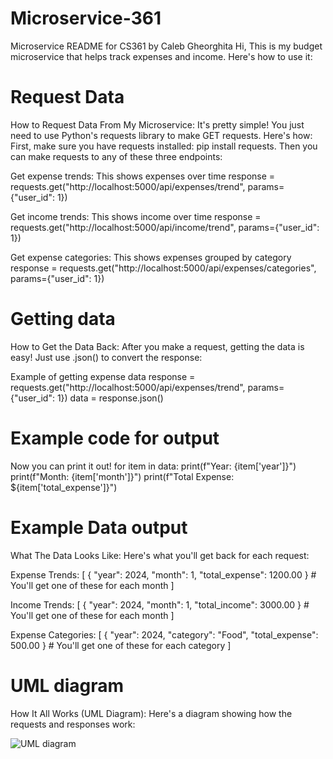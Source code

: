 # Microservice-361
Microservice README for CS361 by Caleb Gheorghita
Hi, This is my budget microservice that helps track expenses and income. Here's how to use it:

# Request Data
How to Request Data From My Microservice:
It's pretty simple! You just need to use Python's requests library to make GET requests. Here's how:
First, make sure you have requests installed:
pip install requests.
Then you can make requests to any of these three endpoints:

Get expense trends:
This shows expenses over time
response = requests.get("http://localhost:5000/api/expenses/trend", params={"user_id": 1})

Get income trends:
This shows income over time
response = requests.get("http://localhost:5000/api/income/trend", params={"user_id": 1})

Get expense categories:
This shows expenses grouped by category
response = requests.get("http://localhost:5000/api/expenses/categories", params={"user_id": 1})

# Getting data
How to Get the Data Back:
After you make a request, getting the data is easy! Just use .json() to convert the response:

Example of getting expense data
response = requests.get("http://localhost:5000/api/expenses/trend", params={"user_id": 1})
data = response.json()

# Example code for output
Now you can print it out!
for item in data:
    print(f"Year: {item['year']}")
    print(f"Month: {item['month']}")
    print(f"Total Expense: ${item['total_expense']}")

# Example Data output
What The Data Looks Like:
Here's what you'll get back for each request:


Expense Trends:
[
    {
        "year": 2024,
        "month": 1,
        "total_expense": 1200.00
    }
    # You'll get one of these for each month
]

Income Trends:
[
    {
        "year": 2024,
        "month": 1,
        "total_income": 3000.00
    }
    # You'll get one of these for each month
]

Expense Categories:
[
    {
        "year": 2024,
        "category": "Food",
        "total_expense": 500.00
    }
    # You'll get one of these for each category
]

# UML diagram
How It All Works (UML Diagram):
Here's a diagram showing how the requests and responses work:

![UML diagram](https://github.com/user-attachments/assets/07b56ef4-f229-464f-b0bd-f35cd60d29da)

